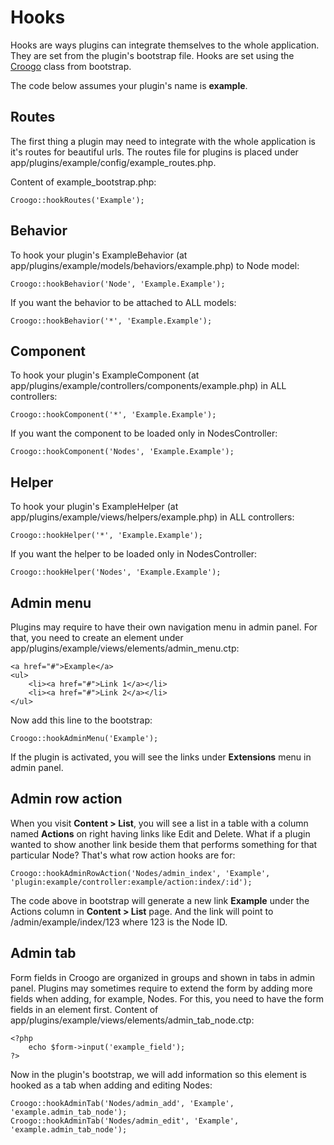 # Hooks

Hooks are ways plugins can integrate themselves to the whole application. They are set from the plugin's bootstrap file. Hooks are set using the [Croogo](http://github.com/croogo/croogo/blob/master/libs/croogo.php) class from bootstrap.

The code below assumes your plugin's name is **example**.

## Routes

The first thing a plugin may need to integrate with the whole application is it's routes for beautiful urls. The routes file for plugins is placed under app/plugins/example/config/example_routes.php.

Content of example_bootstrap.php:

    Croogo::hookRoutes('Example');

## Behavior

To hook your plugin's ExampleBehavior (at app/plugins/example/models/behaviors/example.php) to Node model:

    Croogo::hookBehavior('Node', 'Example.Example');

If you want the behavior to be attached to ALL models:

    Croogo::hookBehavior('*', 'Example.Example');

## Component

To hook your plugin's ExampleComponent (at app/plugins/example/controllers/components/example.php) in ALL controllers:

    Croogo::hookComponent('*', 'Example.Example');

If you want the component to be loaded only in NodesController:

    Croogo::hookComponent('Nodes', 'Example.Example');

## Helper

To hook your plugin's ExampleHelper (at app/plugins/example/views/helpers/example.php) in ALL controllers:

    Croogo::hookHelper('*', 'Example.Example');

If you want the helper to be loaded only in NodesController:

    Croogo::hookHelper('Nodes', 'Example.Example');

## Admin menu

Plugins may require to have their own navigation menu in admin panel. For that, you need to create an element under app/plugins/example/views/elements/admin_menu.ctp:

    <a href="#">Example</a>
    <ul>
        <li><a href="#">Link 1</a></li>
        <li><a href="#">Link 2</a></li>
    </ul>

Now add this line to the bootstrap:

    Croogo::hookAdminMenu('Example');

If the plugin is activated, you will see the links under **Extensions** menu in admin panel.

## Admin row action

When you visit **Content > List**, you will see a list in a table with a column named **Actions** on right having links like Edit and Delete. What if a plugin wanted to show another link beside them that performs something for that particular Node? That's what row action hooks are for:

    Croogo::hookAdminRowAction('Nodes/admin_index', 'Example', 'plugin:example/controller:example/action:index/:id');

The code above in bootstrap will generate a new link **Example** under the Actions column in **Content > List** page. And the link will point to /admin/example/index/123 where 123 is the Node ID.

## Admin tab

Form fields in Croogo are organized in groups and shown in tabs in admin panel. Plugins may sometimes require to extend the form by adding more fields when adding, for example, Nodes. For this, you need to have the form fields in an element first. Content of app/plugins/example/views/elements/admin\_tab\_node.ctp:

    <?php
        echo $form->input('example_field');
    ?>

Now in the plugin's bootstrap, we will add information so this element is hooked as a tab when adding and editing Nodes:

    Croogo::hookAdminTab('Nodes/admin_add', 'Example', 'example.admin_tab_node');
    Croogo::hookAdminTab('Nodes/admin_edit', 'Example', 'example.admin_tab_node');